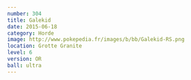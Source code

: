 ```yaml
---
number: 304
title: Galekid
date: 2015-06-18
category: Horde
image: http://www.pokepedia.fr/images/b/bb/Galekid-RS.png
location: Grotte Granite
level: 6
version: OR
ball: ultra
---
```

